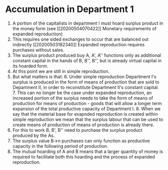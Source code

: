 # Accumulation in Department 1

1. A portion of the capitalists in department I must hoard surplus product in the money form (see [[20200504070422]] Monetary requirements of expanded reproduction)
2. This requires one sided exchanges to occur that are balanced out indirectly [[20200503182340]] Expanded reproduction requires purchases without sales.
3. The surplus product produced buy A, A', A'' functions only as additional constant capital in the hands of B, B'', B'', but is already virtual capital in its hoarded form.
4. At this point we are still in simple reproduction.
5. But what matters is that:
    6. Under simple reproduction Department I's surplus is produced in the form of means of production that are sold to Department II, in order to reconstitute Department II's constant capital.
    7. This can no longer be the case under expanded reproduction, an increased portion of the surplus needs to take the form of means of production for means of production - goods that will allow a longer term expansion of the total productive capacity of Department I.
    8. When we say that the material base for exapnded reproduction is created within simple reproduction we mean that the surplus labour that can be used to create means of production of means of production is already there.
6. For this to work B, B', B'' need to purchase the surplus product produced by the As.
7. The surplus value B->n purchases can only function as productive capacity in the following period of production.
8. The mutual hoarding of A and B means that a larger quantity of money is required to facilitate both this hoarding and the process of expanded reproduction.